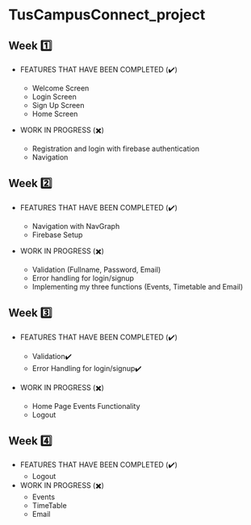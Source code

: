# TusCampusConnect_project

## Week :one:
- FEATURES THAT HAVE BEEN COMPLETED (:heavy_check_mark:)
  - Welcome Screen
  - Login Screen
  - Sign Up Screen 
  - Home Screen

- WORK IN PROGRESS (:heavy_multiplication_x:)
  - Registration and login with firebase authentication
  - Navigation

## Week :two:
- FEATURES THAT HAVE BEEN COMPLETED (:heavy_check_mark:)
  - Navigation with NavGraph
  - Firebase Setup

- WORK IN PROGRESS (:heavy_multiplication_x:)
  - Validation (Fullname, Password, Email)
  - Error handling for login/signup
  - Implementing my three functions (Events, Timetable and Email)

## Week :three:
- FEATURES THAT HAVE BEEN COMPLETED (:heavy_check_mark:)
  - Validation:heavy_check_mark:
  - Error Handling for login/signup:heavy_check_mark:

- WORK IN PROGRESS (:heavy_multiplication_x:)
  - Home Page Events Functionality
  - Logout
 
## Week :four:
- FEATURES THAT HAVE BEEN COMPLETED (:heavy_check_mark:)
  - Logout
- WORK IN PROGRESS (:heavy_multiplication_x:)
  - Events
  - TimeTable
  - Email

 

